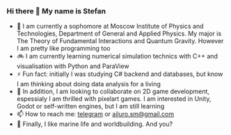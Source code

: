 ### Hi there 👋 My name is Stefan
- 🏫 I am currently a sophomore at Moscow Institute of Physics and Technologies, Department of General and Applied Physics. My major is The Theory of Fundamental Interactions and Quantum Gravity. However I am pretty like programming too
- 🚲 I am currently learning numerical simulation technics with C++ and visualisation with Python and ParaView
- ⚡ Fun fact: initially I was studying C# backend and databases, but know I am thinking about doing data analysis for a living
- 👯 In addition, I am looking to collaborate on 2D game development, espessialy I am thrilled with pixelart games. I am interested in Unity, Godot or self-written engines, but I am still learning
- 📫 How to reach me: [telegram](https://t.me/m_ailuro) or <ailuro.sm@gmail.com>
- 🐋 Finally, I like marine life and worldbuilding. And you?

<!--
**Ronningen/Ronningen** is a ✨ _special_ ✨ repository because its `README.md` (this file) appears on your GitHub profile.

Here are some ideas to get you started:

- 🔭 I’m currently working on ...
- 🌱 I’m currently learning ...
- 👯 I’m looking to collaborate on ...
- 🤔 I’m looking for help with ...
- 💬 Ask me about ...
- 📫 How to reach me: ...
- 😄 Pronouns: ...
- ⚡ Fun fact: ...
-->
